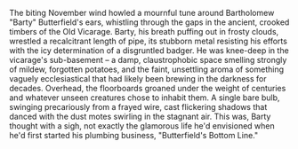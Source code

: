 The biting November wind howled a mournful tune around Bartholomew "Barty" Butterfield's ears, whistling through the gaps in the ancient, crooked timbers of the Old Vicarage.  Barty, his breath puffing out in frosty clouds, wrestled a recalcitrant length of pipe, its stubborn metal resisting his efforts with the icy determination of a disgruntled badger.  He was knee-deep in the vicarage's sub-basement – a damp, claustrophobic space smelling strongly of mildew, forgotten potatoes, and the faint, unsettling aroma of something vaguely ecclesiastical that had likely been brewing in the darkness for decades.  Overhead, the floorboards groaned under the weight of centuries and whatever unseen creatures chose to inhabit them.  A single bare bulb, swinging precariously from a frayed wire, cast flickering shadows that danced with the dust motes swirling in the stagnant air. This was, Barty thought with a sigh, not exactly the glamorous life he'd envisioned when he'd first started his plumbing business, "Butterfield's Bottom Line."
